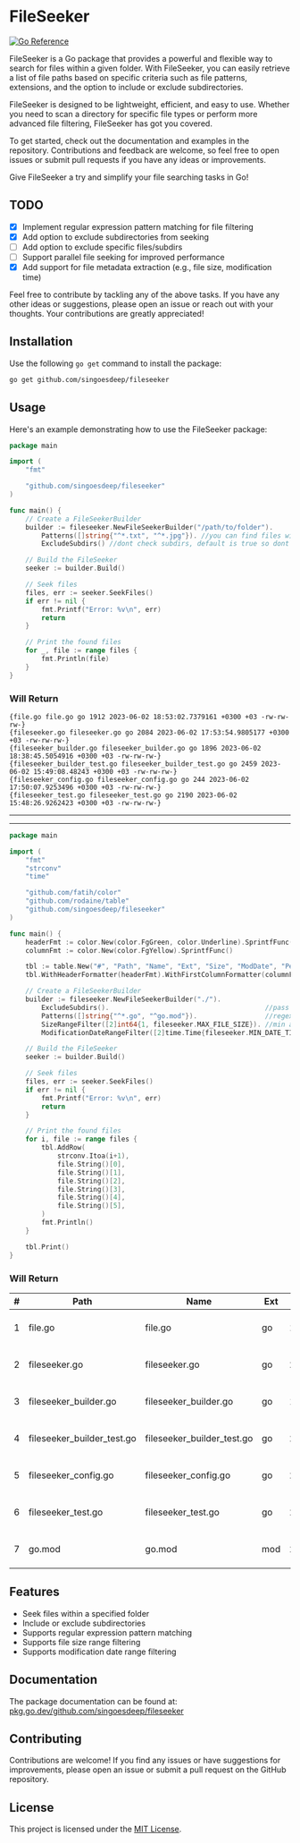 # FileSeeker

[![Go Reference](https://pkg.go.dev/badge/github.com/singoesdeep/fileseeker)](https://pkg.go.dev/github.com/singoesdeep/fileseeker)

FileSeeker is a Go package that provides a powerful and flexible way to search for files within a given folder. With FileSeeker, you can easily retrieve a list of file paths based on specific criteria such as file patterns, extensions, and the option to include or exclude subdirectories.

FileSeeker is designed to be lightweight, efficient, and easy to use. Whether you need to scan a directory for specific file types or perform more advanced file filtering, FileSeeker has got you covered.

To get started, check out the documentation and examples in the repository. Contributions and feedback are welcome, so feel free to open issues or submit pull requests if you have any ideas or improvements.

Give FileSeeker a try and simplify your file searching tasks in Go!

## TODO

- [x] Implement regular expression pattern matching for file filtering
- [x] Add option to exclude subdirectories from seeking
- [ ] Add option to exclude specific files/subdirs
- [ ] Support parallel file seeking for improved performance
- [x] Add support for file metadata extraction (e.g., file size, modification time)

Feel free to contribute by tackling any of the above tasks. If you have any other ideas or suggestions, please open an issue or reach out with your thoughts. Your contributions are greatly appreciated!



## Installation

Use the following `go get` command to install the package:

```bash
go get github.com/singoesdeep/fileseeker
```

## Usage

Here's an example demonstrating how to use the FileSeeker package:

```go
package main

import (
	"fmt"

	"github.com/singoesdeep/fileseeker"
)

func main() {
	// Create a FileSeekerBuilder
	builder := fileseeker.NewFileSeekerBuilder("/path/to/folder").
		Patterns([]string{"^*.txt", "^*.jpg"}). //you can find files with regexp
		ExcludeSubdirs() //dont check subdirs, default is true so dont use it if you want check subdirs

	// Build the FileSeeker
	seeker := builder.Build()

	// Seek files
	files, err := seeker.SeekFiles()
	if err != nil {
		fmt.Printf("Error: %v\n", err)
		return
	}

	// Print the found files
	for _, file := range files {
		fmt.Println(file)
	}
}
```

### Will Return
```
{file.go file.go go 1912 2023-06-02 18:53:02.7379161 +0300 +03 -rw-rw-rw-}
{fileseeker.go fileseeker.go go 2084 2023-06-02 17:53:54.9805177 +0300 +03 -rw-rw-rw-}
{fileseeker_builder.go fileseeker_builder.go go 1896 2023-06-02 18:38:45.5054916 +0300 +03 -rw-rw-rw-}
{fileseeker_builder_test.go fileseeker_builder_test.go go 2459 2023-06-02 15:49:08.48243 +0300 +03 -rw-rw-rw-}
{fileseeker_config.go fileseeker_config.go go 244 2023-06-02 17:50:07.9253496 +0300 +03 -rw-rw-rw-}
{fileseeker_test.go fileseeker_test.go go 2190 2023-06-02 15:48:26.9262423 +0300 +03 -rw-rw-rw-}
```
---------------------------------------
---------------------------------------
```go
package main

import (
	"fmt"
	"strconv"
	"time"

	"github.com/fatih/color"
	"github.com/rodaine/table"
	"github.com/singoesdeep/fileseeker"
)

func main() {
	headerFmt := color.New(color.FgGreen, color.Underline).SprintfFunc()
	columnFmt := color.New(color.FgYellow).SprintfFunc()

	tbl := table.New("#", "Path", "Name", "Ext", "Size", "ModDate", "Perms")
	tbl.WithHeaderFormatter(headerFmt).WithFirstColumnFormatter(columnFmt)

	// Create a FileSeekerBuilder
	builder := fileseeker.NewFileSeekerBuilder("./").
		ExcludeSubdirs().                                       //pass subdirs
		Patterns([]string{"^*.go", "^go.mod"}).                 //regexp pattern matching
		SizeRangeFilter([2]int64{1, fileseeker.MAX_FILE_SIZE}). //min and max bytes for filtering
		ModificationDateRangeFilter([2]time.Time{fileseeker.MIN_DATE_TIME, fileseeker.MAX_DATE_TIME})

	// Build the FileSeeker
	seeker := builder.Build()

	// Seek files
	files, err := seeker.SeekFiles()
	if err != nil {
		fmt.Printf("Error: %v\n", err)
		return
	}

	// Print the found files
	for i, file := range files {
		tbl.AddRow(
			strconv.Itoa(i+1),
			file.String()[0],
			file.String()[1],
			file.String()[2],
			file.String()[3],
			file.String()[4],
			file.String()[5],
		)
		fmt.Println()
	}

	tbl.Print()
}
```
### Will Return
| # | Path                        | Name                        | Ext | Size | ModDate              | Perms     |
|---|-----------------------------|-----------------------------|-----|------|----------------------|-----------|
| 1 | file.go                     | file.go                     | go  | 1912 | 2023-06-02 18:53:02  | rw-rw-rw- |
| 2 | fileseeker.go               | fileseeker.go               | go  | 2084 | 2023-06-02 17:53:54  | rw-rw-rw- |
| 3 | fileseeker_builder.go       | fileseeker_builder.go       | go  | 1896 | 2023-06-02 18:38:45  | rw-rw-rw- |
| 4 | fileseeker_builder_test.go  | fileseeker_builder_test.go  | go  | 2459 | 2023-06-02 15:49:08  | rw-rw-rw- |
| 5 | fileseeker_config.go        | fileseeker_config.go        | go  | 244  | 2023-06-02 17:50:07  | rw-rw-rw- |
| 6 | fileseeker_test.go          | fileseeker_test.go          | go  | 2190 | 2023-06-02 15:48:26  | rw-rw-rw- |
| 7 | go.mod                      | go.mod                      | mod | 288  | 2023-06-02 18:44:12  | rw-rw-rw- |


## Features

- Seek files within a specified folder
- Include or exclude subdirectories
- Supports regular expression pattern matching
- Supports file size range filtering
- Supports modification date range filtering

## Documentation

The package documentation can be found at: [pkg.go.dev/github.com/singoesdeep/fileseeker](https://pkg.go.dev/github.com/singoesdeep/fileseeker)

## Contributing

Contributions are welcome! If you find any issues or have suggestions for improvements, please open an issue or submit a pull request on the GitHub repository.

## License

This project is licensed under the [MIT License](LICENSE).
